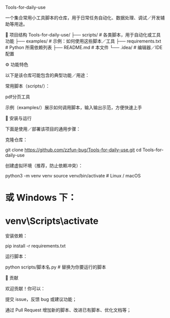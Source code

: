 Tools-for-daily-use

一个集合常用小工具脚本的仓库，用于日常任务自动化、数据处理、调试／开发辅助等用途。

📂 项目结构
Tools-for-daily-use/
├── scripts/            # 各类脚本，用于自动化或工具功能
├── examples/           # 示例：如何使用这些脚本／工具
├── requirements.txt    # Python 所需依赖列表
├── README.md           # 本文件
└── .idea/              # 编辑器／IDE 配置

⚙️ 功能特色

以下是该仓库可能包含的典型功能／用途：

常用脚本（scripts/）：

pdf分页工具

示例（examples/）展示如何调用脚本，输入输出示范，方便快速上手

🔧 安装与运行

下面是使用／部署该项目的通用步骤：

克隆仓库：

git clone https://github.com/zzfun-bug/Tools-for-daily-use.git
cd Tools-for-daily-use


创建虚拟环境（推荐，防止依赖冲突）：

python3 -m venv venv
source venv/bin/activate    # Linux / macOS
# 或 Windows 下：
# venv\Scripts\activate


安装依赖：

pip install -r requirements.txt


运行脚本：

python scripts/脚本名.py     # 替换为你要运行的脚本


📝 贡献

欢迎贡献！你可以：

提交 issue，反馈 bug 或建议功能；

通过 Pull Request 增加新的脚本、改进已有脚本、优化文档等；
